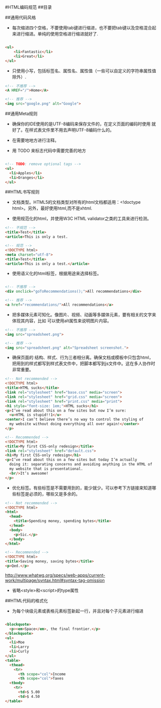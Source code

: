 #HTML编码规范
##目录

##通用代码风格
* 每次缩进四个空格，不要使用tab键进行缩进，也不要把tab键以及空格混合起来进行缩进。单纯的使用空格进行缩进就好了.
```html 

<ul>
    <li>Fantastic</li>
    <li>Great</li>
</ul>

```
* 只使用小写，包括标签名、属性名、属性值（一些可以自定义的字符串属性值除外）.
```html
<!-- 不推荐 -->
<A HREF="/">Home</A>

<!-- 推荐 -->
<img src="google.png" alt="Google">

```

##通用Meta规则
* 确保你的IDE使用的是UTF-8编码来保存文件的，在定义页面的编码时使用<meta charset="utf-8"> 就好了。在样式表文件里不用去声明UTF-8编码什么的。

* 在需要地地方进行注释。

* 用 TODO 来标志代码中需要完善的地方
```html

<!-- TODO: remove optional tags -->
<ul>
  <li>Apples</li>
  <li>Oranges</li>
</ul>

```

##HTML书写规则

* 文档类型。HTML5的文档类型对所有的html文档都适用：&lt;!doctype html&gt;。另外，最好使用html,而不是xhtml.

* 使用规范化的html，并使用W3C HTML validator之类的工具来进行检测。
```html
<!-- 不规范 -->
<title>Test</title>
<article>This is only a test.

<!-- 规范 -->
<!DOCTYPE html>
<meta charset="utf-8">
<title>Test</title>
<article>This is only a test.</article>

```
* 使用语义化的html标签，根据用途来选择标签。
```html

<!-- 不推荐 -->
<div onclick="goToRecommendations();">All recommendations</div>

<!-- 推荐 -->
<a href="recommendations/">All recommendations</a>

```
* 把多媒体元素可知化。像图片、视频、动画等多媒体元素，要有相关的文字来体现其内容，比如<img> 可以使用alt属性来说明图片内容。
```html
<!-- 不推荐 -->
<img src="spreadsheet.png">

<!-- 推荐 -->
<img src="spreadsheet.png" alt="Spreadsheet screenshot.">

```
* 确保页面的 结构、样式、行为三者相分离。确保文档或模板中只包含html，把用到的样式都写到样式表文件中，把脚本都写到js文件中。这在多人协作时非常重要。
```html
<!-- Not recommended -->
<!DOCTYPE html>
<title>HTML sucks</title>
<link rel="stylesheet" href="base.css" media="screen">
<link rel="stylesheet" href="grid.css" media="screen">
<link rel="stylesheet" href="print.css" media="print">
<h1 style="font-size: 1em;">HTML sucks</h1>
<p>I’ve read about this on a few sites but now I’m sure:
  <u>HTML is stupid!!1</u>
<center>I can’t believe there’s no way to control the styling of
  my website without doing everything all over again!</center>
</p>

<!-- Recommended -->
<!DOCTYPE html>
<title>My first CSS-only redesign</title>
<link rel="stylesheet" href="default.css">
<h1>My first CSS-only redesign</h1>
<p>I’ve read about this on a few sites but today I’m actually
  doing it: separating concerns and avoiding anything in the HTML of
  my website that is presentational.
  <br/>It’s awesome!
</p>

```
* 优化标签。有些标签是不需要用到的，能少就少。可以参考下方链接来知道哪些标签是必须的，哪些又是多余的。
```html
<!-- Not recommended -->
<!DOCTYPE html>
<html>
  <head>
    <title>Spending money, spending bytes</title>
  </head>
  <body>
    <p>Sic.</p>
  </body>
</html>

<!-- Recommended -->
<!DOCTYPE html>
<title>Saving money, saving bytes</title>
<p>Qed.</p>

```
http://www.whatwg.org/specs/web-apps/current-work/multipage/syntax.html#syntax-tag-omission
* 省略&lt;style&gt;和&lt;script&gt;的type属性

##HTML代码的格式化

* 为每个块级元素或表格元素标签新起一行，并且对每个子元素进行缩进

```html

<blockquote>
  <p><em>Space</em>, the final frontier.</p>
</blockquote>
<ul>
  <li>Moe
  <li>Larry
  <li>Curly
</ul>
<table>
  <thead>
    <tr>
      <th scope="col">Income
      <th scope="col">Taxes
  <tbody>
    <tr>
      <td>$ 5.00
      <td>$ 4.50
</table>

```







